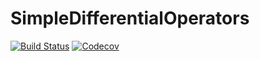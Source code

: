 # SimpleDifferentialOperators

[![Build Status](https://travis-ci.com/QuantEcon/SimpleDifferentialOperators.jl.svg?branch=master)](https://travis-ci.com/arnavs/SimpleDifferentialOperators.jl)
[![Codecov](https://codecov.io/gh/QuantEcon/SimpleDifferentialOperators.jl/branch/master/graph/badge.svg)](https://codecov.io/gh/arnavs/SimpleDifferentialOperators.jl)
